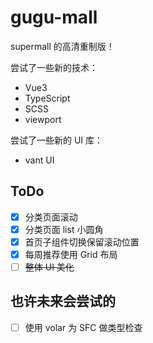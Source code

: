 # gugu-mall

supermall 的高清重制版！

尝试了一些新的技术：

* Vue3
* TypeScript
* SCSS
* viewport

尝试了一些新的 UI 库：

* vant UI

## ToDo

- [x] 分类页面滚动
- [x] 分类页面 list 小圆角
- [x] 首页子组件切换保留滚动位置
- [x] 每周推荐使用 Grid 布局
- [ ] ~~整体 UI 美化~~

## 也许未来会尝试的

- [ ] 使用 volar 为 SFC 做类型检查